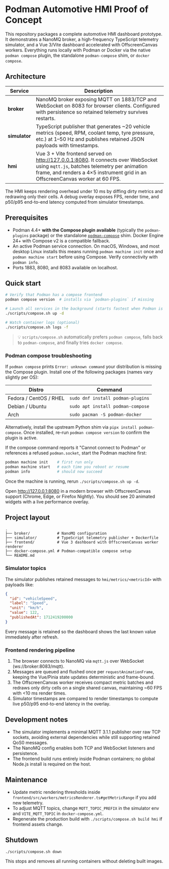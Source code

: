 # Podman Automotive HMI Proof of Concept

This repository packages a complete automotive HMI dashboard prototype. It demonstrates a NanoMQ broker, a high-frequency TypeScript telemetry simulator, and a Vue 3/Vite dashboard accelerated with OffscreenCanvas workers. Everything runs locally with Podman or Docker via the native `podman compose` plugin, the standalone `podman-compose` shim, or `docker compose`.

## Architecture

| Service | Description |
| --- | --- |
| **broker** | NanoMQ broker exposing MQTT on 1883/TCP and WebSocket on 8083 for browser clients. Configured with persistence so retained telemetry survives restarts. |
| **simulator** | TypeScript publisher that generates ~20 vehicle metrics (speed, RPM, coolant temp, tyre pressure, etc.) at 1–50 Hz and publishes retained JSON payloads with timestamps. |
| **hmi** | Vue 3 + Vite frontend served on http://127.0.0.1:8080. It connects over WebSocket using `mqtt.js`, batches telemetry per animation frame, and renders a 4×5 instrument grid in an OffscreenCanvas worker at 60 FPS. |

The HMI keeps rendering overhead under 10 ms by diffing dirty metrics and redrawing only their cells. A debug overlay exposes FPS, render time, and p50/p95 end-to-end latency computed from simulator timestamps.

## Prerequisites

- Podman 4.4+ **with the Compose plugin available** (typically the `podman-plugins` package) or the standalone [`podman-compose`](https://github.com/containers/podman-compose) shim. Docker Engine 24+ with Compose v2 is a compatible fallback.
- An active Podman service connection. On macOS, Windows, and most desktop Linux installs this means running `podman machine init` once and `podman machine start` before using Compose. Verify connectivity with `podman info`.
- Ports 1883, 8080, and 8083 available on localhost.

## Quick start

```bash
# Verify that Podman has a compose frontend
podman compose version  # installs via `podman-plugins` if missing

# Launch all services in the background (starts fastest when Podman is already running)
./scripts/compose.sh up -d

# Watch container logs (optional)
./scripts/compose.sh logs -f
```

> 💡 `scripts/compose.sh` automatically prefers `podman compose`, falls back to `podman-compose`, and finally tries `docker compose`.

### Podman compose troubleshooting

If `podman compose` prints `Error: unknown command` your distribution is missing the Compose plugin. Install one of the following packages (names vary slightly per OS):

| Distro | Command |
| --- | --- |
| Fedora / CentOS / RHEL | `sudo dnf install podman-plugins` |
| Debian / Ubuntu | `sudo apt install podman-compose` |
| Arch | `sudo pacman -S podman-docker` |

Alternatively, install the upstream Python shim via `pipx install podman-compose`. Once installed, re-run `podman compose version` to confirm the plugin is active.

If the compose command reports it "Cannot connect to Podman" or references a refused `podman.socket`, start the Podman machine first:

```bash
podman machine init    # first run only
podman machine start   # each time you reboot or resume
podman info            # should now succeed
```

Once the machine is running, rerun `./scripts/compose.sh up -d`.

Open http://127.0.0.1:8080 in a modern browser with OffscreenCanvas support (Chrome, Edge, or Firefox Nightly). You should see 20 animated widgets with a live performance overlay.

## Project layout

```
.
├── broker/            # NanoMQ configuration
├── simulator/         # TypeScript telemetry publisher + Dockerfile
├── frontend/          # Vue 3 dashboard with OffscreenCanvas worker renderer
├── docker-compose.yml # Podman-compatible compose setup
└── README.md
```

### Simulator topics

The simulator publishes retained messages to `hmi/metrics/<metricId>` with payloads like:

```json
{
  "id": "vehicleSpeed",
  "label": "Speed",
  "unit": "km/h",
  "value": 122,
  "publishedAt": 1712419200000
}
```

Every message is retained so the dashboard shows the last known value immediately after refresh.

### Frontend rendering pipeline

1. The browser connects to NanoMQ via `mqtt.js` over WebSocket (ws://broker:8083/mqtt).
2. Messages are queued and flushed once per `requestAnimationFrame`, keeping the Vue/Pinia state updates deterministic and frame-bound.
3. The OffscreenCanvas worker receives compact metric batches and redraws only dirty cells on a single shared canvas, maintaining ~60 FPS with <10 ms render times.
4. Simulator timestamps are compared to render timestamps to compute live p50/p95 end-to-end latency in the overlay.

## Development notes

- The simulator implements a minimal MQTT 3.1.1 publisher over raw TCP sockets, avoiding external dependencies while still supporting retained QoS0 messages.
- The NanoMQ config enables both TCP and WebSocket listeners and persistence.
- The frontend build runs entirely inside Podman containers; no global Node.js install is required on the host.

## Maintenance

- Update metric rendering thresholds inside `frontend/src/workers/metricsRenderer.ts#getMetricRange` if you add new telemetry.
- To adjust MQTT topics, change `MQTT_TOPIC_PREFIX` in the simulator env and `VITE_MQTT_TOPIC` in `docker-compose.yml`.
- Regenerate the production build with `./scripts/compose.sh build hmi` if frontend assets change.

## Shutdown

```bash
./scripts/compose.sh down
```

This stops and removes all running containers without deleting built images.
